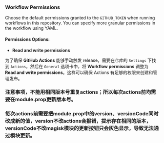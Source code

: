 ### Workflow Permissions

Choose the default permissions granted to the `GITHUB_TOKEN` when running workflows in this repository. You can specify more granular permissions in the workflow using YAML. 

#### Permissions Options:
- **Read and write permissions**
  
为了确保 **GitHub Actions** 能够手动触发 release，需要在仓库的 `Settings` 下找到 `Actions`，然后在 `General` 选项卡中，将 **Workflow permissions** 调整为 **Read and write permissions**。这样可以确保 Actions 有足够的权限来创建和管理发布。

### 注意事项，不能用相同版本号重复actions；所以每次actions前均需要在module.prop更新版本号。

### 每次actions前需要把module.prop中的version、versionCode同时改成新的值，version不改actions会报错，提示存在相同的版本，versionCode不改magisk模块的更新按钮只会灰色显示，导致无法通过模块更新。
